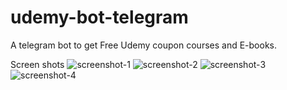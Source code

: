 # udemy-bot-telegram
A telegram bot to get Free Udemy coupon courses and E-books.

Screen shots
![screenshot-1](screenshot/screenshot-1)
![screenshot-2](screenshot/screenshot-2)
![screenshot-3](screenshot/screenshot-3)
![screenshot-4](screenshot/screenshot-4)